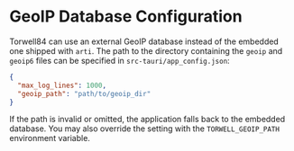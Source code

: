 # GeoIP Database Configuration

Torwell84 can use an external GeoIP database instead of the embedded one shipped with `arti`.  The path to the directory containing the `geoip` and `geoip6` files can be specified in `src-tauri/app_config.json`:

```json
{
  "max_log_lines": 1000,
  "geoip_path": "path/to/geoip_dir"
}
```

If the path is invalid or omitted, the application falls back to the embedded database.
You may also override the setting with the `TORWELL_GEOIP_PATH` environment variable.
